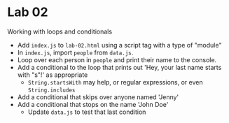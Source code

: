 # Lab 02

Working with loops and conditionals

- Add `index.js` to `lab-02.html` using a script tag with a type of "module"
- In `index.js`, import `people` from `data.js`.
- Loop over each person in `people` and print their name to the console.
- Add a conditional to the loop that prints out 'Hey, your last name starts with "s"!' as appropriate
  - `String.startsWith` may help, or regular expressions, or even `String.includes`
- Add a conditional that skips over anyone named 'Jenny'
- Add a conditional that stops on the name 'John Doe'
  - Update `data.js` to test that last condition
